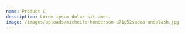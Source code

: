 ```yaml
---
name: Product C
description: Lorem ipsum dolor sit amet.
image: /images/uploads/micheile-henderson-u71p52sadoa-unsplash.jpg
---
```

